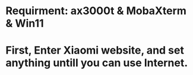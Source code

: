 # Requirment: ax3000t & MobaXterm & Win11 
# First, Enter Xiaomi website, and set anything untill you can use Internet.
